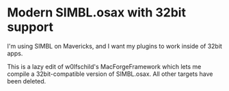 # Modern SIMBL.osax with 32bit support

I'm using SIMBL on Mavericks, and I want my plugins to work inside of 32bit apps.

This is a lazy edit of w0lfschild's MacForgeFramework which lets me compile a 32bit-compatible version of SIMBL.osax. All other targets have been deleted.
